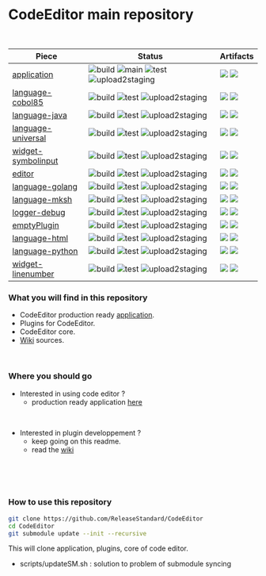 # CodeEditor main repository
<br />

| Piece    |  Status |  Artifacts  |
|----------|---------|-------------|
| [application](https://github.com/ReleaseStandard/CodeEditor-application/) |  ![build](https://github.com/ReleaseStandard/CodeEditor-application/actions/workflows/build.yml/badge.svg) ![main](https://github.com/ReleaseStandard/CodeEditor-application/actions/workflows/main.yml/badge.svg) ![test](https://github.com/ReleaseStandard/CodeEditor-application/actions/workflows/test.yml/badge.svg) ![upload2staging](https://github.com/ReleaseStandard/CodeEditor-application/actions/workflows/upload2staging.yml/badge.svg)  | [![](https://jitpack.io/v/ReleaseStandard/CodeEditor-application.svg)](https://jitpack.io/#ReleaseStandard/CodeEditor-application) ![](https://img.shields.io/nexus/r/io.github.ReleaseStandard.CodeEditor/CodeEditor-application?server=https%3A%2F%2Fs01.oss.sonatype.org)
| [language-cobol85](https://github.com/ReleaseStandard/CodeEditor-language-cobol85/) |  ![build](https://github.com/ReleaseStandard/CodeEditor-language-cobol85/actions/workflows/build.yml/badge.svg) ![test](https://github.com/ReleaseStandard/CodeEditor-language-cobol85/actions/workflows/test.yml/badge.svg) ![upload2staging](https://github.com/ReleaseStandard/CodeEditor-language-cobol85/actions/workflows/upload2staging.yml/badge.svg)  | [![](https://jitpack.io/v/ReleaseStandard/CodeEditor-language-cobol85.svg)](https://jitpack.io/#ReleaseStandard/CodeEditor-language-cobol85) ![](https://img.shields.io/nexus/r/io.github.ReleaseStandard.CodeEditor/CodeEditor-language-cobol85?server=https%3A%2F%2Fs01.oss.sonatype.org)
| [language-java](https://github.com/ReleaseStandard/CodeEditor-language-java/) |  ![build](https://github.com/ReleaseStandard/CodeEditor-language-java/actions/workflows/build.yml/badge.svg) ![test](https://github.com/ReleaseStandard/CodeEditor-language-java/actions/workflows/test.yml/badge.svg) ![upload2staging](https://github.com/ReleaseStandard/CodeEditor-language-java/actions/workflows/upload2staging.yml/badge.svg)  | [![](https://jitpack.io/v/ReleaseStandard/CodeEditor-language-java.svg)](https://jitpack.io/#ReleaseStandard/CodeEditor-language-java) ![](https://img.shields.io/nexus/r/io.github.ReleaseStandard.CodeEditor/CodeEditor-language-java?server=https%3A%2F%2Fs01.oss.sonatype.org)
| [language-universal](https://github.com/ReleaseStandard/CodeEditor-language-universal/) |  ![build](https://github.com/ReleaseStandard/CodeEditor-language-universal/actions/workflows/build.yml/badge.svg) ![test](https://github.com/ReleaseStandard/CodeEditor-language-universal/actions/workflows/test.yml/badge.svg) ![upload2staging](https://github.com/ReleaseStandard/CodeEditor-language-universal/actions/workflows/upload2staging.yml/badge.svg)  | [![](https://jitpack.io/v/ReleaseStandard/CodeEditor-language-universal.svg)](https://jitpack.io/#ReleaseStandard/CodeEditor-language-universal) ![](https://img.shields.io/nexus/r/io.github.ReleaseStandard.CodeEditor/CodeEditor-language-universal?server=https%3A%2F%2Fs01.oss.sonatype.org)
| [widget-symbolinput](https://github.com/ReleaseStandard/CodeEditor-widget-symbolinput/) |  ![build](https://github.com/ReleaseStandard/CodeEditor-widget-symbolinput/actions/workflows/build.yml/badge.svg) ![test](https://github.com/ReleaseStandard/CodeEditor-widget-symbolinput/actions/workflows/test.yml/badge.svg) ![upload2staging](https://github.com/ReleaseStandard/CodeEditor-widget-symbolinput/actions/workflows/upload2staging.yml/badge.svg)  | [![](https://jitpack.io/v/ReleaseStandard/CodeEditor-widget-symbolinput.svg)](https://jitpack.io/#ReleaseStandard/CodeEditor-widget-symbolinput) ![](https://img.shields.io/nexus/r/io.github.ReleaseStandard.CodeEditor/CodeEditor-widget-symbolinput?server=https%3A%2F%2Fs01.oss.sonatype.org)
| [editor](https://github.com/ReleaseStandard/CodeEditor-editor/) |  ![build](https://github.com/ReleaseStandard/CodeEditor-editor/actions/workflows/build.yml/badge.svg) ![test](https://github.com/ReleaseStandard/CodeEditor-editor/actions/workflows/test.yml/badge.svg) ![upload2staging](https://github.com/ReleaseStandard/CodeEditor-editor/actions/workflows/upload2staging.yml/badge.svg)  | [![](https://jitpack.io/v/ReleaseStandard/CodeEditor-editor.svg)](https://jitpack.io/#ReleaseStandard/CodeEditor-editor) ![](https://img.shields.io/nexus/r/io.github.ReleaseStandard.CodeEditor/CodeEditor-editor?server=https%3A%2F%2Fs01.oss.sonatype.org)
| [language-golang](https://github.com/ReleaseStandard/CodeEditor-language-golang/) |  ![build](https://github.com/ReleaseStandard/CodeEditor-language-golang/actions/workflows/build.yml/badge.svg) ![test](https://github.com/ReleaseStandard/CodeEditor-language-golang/actions/workflows/test.yml/badge.svg) ![upload2staging](https://github.com/ReleaseStandard/CodeEditor-language-golang/actions/workflows/upload2staging.yml/badge.svg)  | [![](https://jitpack.io/v/ReleaseStandard/CodeEditor-language-golang.svg)](https://jitpack.io/#ReleaseStandard/CodeEditor-language-golang) ![](https://img.shields.io/nexus/r/io.github.ReleaseStandard.CodeEditor/CodeEditor-language-golang?server=https%3A%2F%2Fs01.oss.sonatype.org)
| [language-mksh](https://github.com/ReleaseStandard/CodeEditor-language-mksh/) |  ![build](https://github.com/ReleaseStandard/CodeEditor-language-mksh/actions/workflows/build.yml/badge.svg) ![test](https://github.com/ReleaseStandard/CodeEditor-language-mksh/actions/workflows/test.yml/badge.svg) ![upload2staging](https://github.com/ReleaseStandard/CodeEditor-language-mksh/actions/workflows/upload2staging.yml/badge.svg)  | [![](https://jitpack.io/v/ReleaseStandard/CodeEditor-language-mksh.svg)](https://jitpack.io/#ReleaseStandard/CodeEditor-language-mksh) ![](https://img.shields.io/nexus/r/io.github.ReleaseStandard.CodeEditor/CodeEditor-language-mksh?server=https%3A%2F%2Fs01.oss.sonatype.org)
| [logger-debug](https://github.com/ReleaseStandard/CodeEditor-logger-debug/) |  ![build](https://github.com/ReleaseStandard/CodeEditor-logger-debug/actions/workflows/build.yml/badge.svg) ![test](https://github.com/ReleaseStandard/CodeEditor-logger-debug/actions/workflows/test.yml/badge.svg) ![upload2staging](https://github.com/ReleaseStandard/CodeEditor-logger-debug/actions/workflows/upload2staging.yml/badge.svg)  | [![](https://jitpack.io/v/ReleaseStandard/CodeEditor-logger-debug.svg)](https://jitpack.io/#ReleaseStandard/CodeEditor-logger-debug) ![](https://img.shields.io/nexus/r/io.github.ReleaseStandard.CodeEditor/CodeEditor-logger-debug?server=https%3A%2F%2Fs01.oss.sonatype.org)
| [emptyPlugin](https://github.com/ReleaseStandard/CodeEditor-emptyPlugin/) |  ![build](https://github.com/ReleaseStandard/CodeEditor-emptyPlugin/actions/workflows/build.yml/badge.svg) ![test](https://github.com/ReleaseStandard/CodeEditor-emptyPlugin/actions/workflows/test.yml/badge.svg) ![upload2staging](https://github.com/ReleaseStandard/CodeEditor-emptyPlugin/actions/workflows/upload2staging.yml/badge.svg)  | [![](https://jitpack.io/v/ReleaseStandard/CodeEditor-emptyPlugin.svg)](https://jitpack.io/#ReleaseStandard/CodeEditor-emptyPlugin) ![](https://img.shields.io/nexus/r/io.github.ReleaseStandard.CodeEditor/CodeEditor-emptyPlugin?server=https%3A%2F%2Fs01.oss.sonatype.org)
| [language-html](https://github.com/ReleaseStandard/CodeEditor-language-html/) |  ![build](https://github.com/ReleaseStandard/CodeEditor-language-html/actions/workflows/build.yml/badge.svg) ![test](https://github.com/ReleaseStandard/CodeEditor-language-html/actions/workflows/test.yml/badge.svg) ![upload2staging](https://github.com/ReleaseStandard/CodeEditor-language-html/actions/workflows/upload2staging.yml/badge.svg)  | [![](https://jitpack.io/v/ReleaseStandard/CodeEditor-language-html.svg)](https://jitpack.io/#ReleaseStandard/CodeEditor-language-html) ![](https://img.shields.io/nexus/r/io.github.ReleaseStandard.CodeEditor/CodeEditor-language-html?server=https%3A%2F%2Fs01.oss.sonatype.org)
| [language-python](https://github.com/ReleaseStandard/CodeEditor-language-python/) |  ![build](https://github.com/ReleaseStandard/CodeEditor-language-python/actions/workflows/build.yml/badge.svg) ![test](https://github.com/ReleaseStandard/CodeEditor-language-python/actions/workflows/test.yml/badge.svg) ![upload2staging](https://github.com/ReleaseStandard/CodeEditor-language-python/actions/workflows/upload2staging.yml/badge.svg)  | [![](https://jitpack.io/v/ReleaseStandard/CodeEditor-language-python.svg)](https://jitpack.io/#ReleaseStandard/CodeEditor-language-python) ![](https://img.shields.io/nexus/r/io.github.ReleaseStandard.CodeEditor/CodeEditor-language-python?server=https%3A%2F%2Fs01.oss.sonatype.org)
| [widget-linenumber](https://github.com/ReleaseStandard/CodeEditor-widget-linenumber/) |  ![build](https://github.com/ReleaseStandard/CodeEditor-widget-linenumber/actions/workflows/build.yml/badge.svg) ![test](https://github.com/ReleaseStandard/CodeEditor-widget-linenumber/actions/workflows/test.yml/badge.svg) ![upload2staging](https://github.com/ReleaseStandard/CodeEditor-widget-linenumber/actions/workflows/upload2staging.yml/badge.svg)  | [![](https://jitpack.io/v/ReleaseStandard/CodeEditor-widget-linenumber.svg)](https://jitpack.io/#ReleaseStandard/CodeEditor-widget-linenumber) ![](https://img.shields.io/nexus/r/io.github.ReleaseStandard.CodeEditor/CodeEditor-widget-linenumber?server=https%3A%2F%2Fs01.oss.sonatype.org)

### What you will find in this repository<br />
- CodeEditor production ready [application](https://github.com/ReleaseStandard/CodeEditor-application).
- Plugins for CodeEditor.
- CodeEditor core.
- [Wiki](https://github.com/ReleaseStandard/CodeEditor/wiki) sources.
<br />

### Where you should go<br />
- Interested in using code editor ?
    - production ready application [here](https://github.com/ReleaseStandard/CodeEditor-application)
<br />

- Interested in plugin developpement ?
    - keep going on this readme.
    - read the [wiki](https://github.com/ReleaseStandard/CodeEditor/wiki)
<br />
<br />
<br />

### How to use this repository

```bash
git clone https://github.com/ReleaseStandard/CodeEditor
cd CodeEditor
git submodule update --init --recursive
```
This will clone application, plugins, core of code editor.<br />
- scripts/updateSM.sh : solution to problem of submodule syncing<br />
